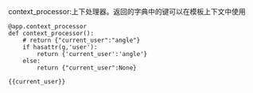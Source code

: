 context\_processor:上下处理器。返回的字典中的键可以在模板上下文中使用

```
@app.context_processor
def context_processor():
    # return {"current_user":"angle"}
    if hasattr(g,'user'):
        return {'current_user':'angle'}
    else:
        return {"current_user":None}
        
{{current_user}}
```



